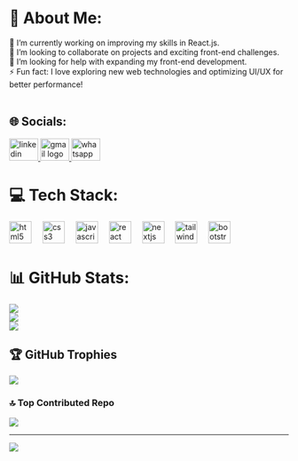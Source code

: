 # 💫 About Me:
🔭 I’m currently working on improving my skills in React.js.<br>👥 I’m looking to collaborate on projects and exciting front-end challenges.<br>🤝 I’m looking for help with expanding my front-end development.<br>⚡ Fun fact: I love exploring new web technologies and optimizing UI/UX for better performance!<br><br>


## 🌐 Socials:
<div align="left">
  <a href="https://www.linkedin.com/in/yh5" target="_blank">
    <img src="https://raw.githubusercontent.com/maurodesouza/profile-readme-generator/master/src/assets/icons/social/linkedin/default.svg" width="52" height="40" alt="linkedin logo"  />
  </a>
  <a href="mailto:youssefhany.2005.yh@gmail.com" target="_blank">
    <img src="https://raw.githubusercontent.com/maurodesouza/profile-readme-generator/master/src/assets/icons/social/gmail/default.svg" width="52" height="40" alt="gmail logo"  />
  </a>
  <a href="https://wa.me/qr/UET75FACE2XCH1" target="_blank">
    <img src="https://raw.githubusercontent.com/maurodesouza/profile-readme-generator/master/src/assets/icons/social/whatsapp/default.svg" width="52" height="40" alt="whatsapp logo"  />
  </a>
</div>

# 💻 Tech Stack:
<div align="left">
  <img src="https://cdn.jsdelivr.net/gh/devicons/devicon/icons/html5/html5-plain.svg" height="40" alt="html5 logo"  />
  <img width="12" />
  <img src="https://cdn.jsdelivr.net/gh/devicons/devicon/icons/css3/css3-plain.svg" height="40" alt="css3 logo"  />
  <img width="12" />
  <img src="https://cdn.jsdelivr.net/gh/devicons/devicon/icons/javascript/javascript-original.svg" height="40" alt="javascript logo"  />
  <img width="12" />
  <img src="https://cdn.jsdelivr.net/gh/devicons/devicon/icons/react/react-original.svg" height="40" alt="react logo"  />
  <img width="12" />
  <img src="https://cdn.jsdelivr.net/gh/devicons/devicon/icons/nextjs/nextjs-original.svg" height="40" alt="nextjs logo"  />
  <img width="12" />
  <img src="https://cdn.jsdelivr.net/gh/devicons/devicon/icons/tailwindcss/tailwindcss-original-wordmark.svg" height="40" alt="tailwindcss logo"  />
  <img width="12" />
  <img src="https://cdn.jsdelivr.net/gh/devicons/devicon/icons/bootstrap/bootstrap-original.svg" height="40" alt="bootstrap logo"  />
</div>

# 📊 GitHub Stats:
![](https://github-readme-stats.vercel.app/api?username=YoussefHany1&theme=shadow_green&hide_border=false&include_all_commits=false&count_private=false)<br/>
![](https://github-readme-streak-stats.herokuapp.com/?user=YoussefHany1&theme=shadow_green&hide_border=false)<br/>
![](https://github-readme-stats.vercel.app/api/top-langs/?username=YoussefHany1&theme=shadow_green&hide_border=false&include_all_commits=false&count_private=false&layout=compact)

## 🏆 GitHub Trophies
![](https://github-profile-trophy.vercel.app/?username=YoussefHany1&theme=gruvbox&no-frame=false&no-bg=true&margin-w=4)

### 🔝 Top Contributed Repo
![](https://github-contributor-stats.vercel.app/api?username=YoussefHany1&limit=5&theme=shadow_green&combine_all_yearly_contributions=true)

---
[![](https://visitcount.itsvg.in/api?id=YoussefHany1&icon=0&color=0)](https://visitcount.itsvg.in)

<!-- Proudly created with GPRM ( https://gprm.itsvg.in ) -->
